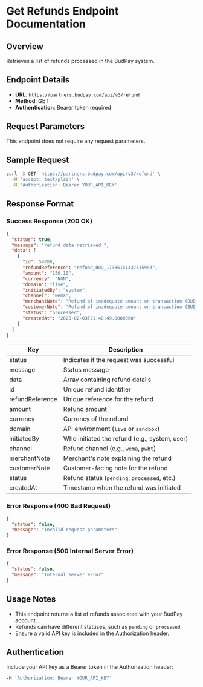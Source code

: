 # Get Refunds Endpoint Documentation

## Overview
Retrieves a list of refunds processed in the BudPay system.

## Endpoint Details
- **URL**: `https://partners.budpay.com/api/v3/refund`
- **Method**: GET
- **Authentication**: Bearer token required

## Request Parameters
This endpoint does not require any request parameters.

## Sample Request
```bash
curl -X GET 'https://partners.budpay.com/api/v3/refund' \
  -H 'accept: text/plain' \
  -H 'Authorization: Bearer YOUR_API_KEY'
```

## Response Format

### Success Response (200 OK)
```json
{
  "status": true,
  "message": "refund data retrieved ",
  "data": [
    {
      "id": 59788,
      "refundReference": "refund_BUD_17386151437515993",
      "amount": "150.10",
      "currency": "NGN",
      "domain": "live",
      "initiatedBy": "system",
      "channel": "wema",
      "merchantNote": "Refund of inadequate amount on transaction (BUD_17386151437515993) via 4051484264 (wema)",
      "customerNote": "Refund of inadequate amount on transaction (BUD_17386151437515993) via 4051484264 (wema)",
      "status": "processed",
      "createdAt": "2025-02-03T21:40:49.0000000"
    }
  ]
}
```

| Key             | Description                                              |
|----------------|----------------------------------------------------------|
| status         | Indicates if the request was successful                  |
| message        | Status message                                           |
| data           | Array containing refund details                          |
| id             | Unique refund identifier                                 |
| refundReference | Unique reference for the refund                         |
| amount         | Refund amount                                            |
| currency       | Currency of the refund                                   |
| domain        | API environment (`live` or `sandbox`)                     |
| initiatedBy    | Who initiated the refund (e.g., system, user)            |
| channel        | Refund channel (e.g., `wema`, `pwbt`)                    |
| merchantNote   | Merchant's note explaining the refund                    |
| customerNote   | Customer-facing note for the refund                      |
| status         | Refund status (`pending`, `processed`, etc.)             |
| createdAt      | Timestamp when the refund was initiated                  |

### Error Response (400 Bad Request)
```json
{
  "status": false,
  "message": "Invalid request parameters"
}
```

### Error Response (500 Internal Server Error)
```json
{
  "status": false,
  "message": "Internal server error"
}
```

## Usage Notes
- This endpoint returns a list of refunds associated with your BudPay account.
- Refunds can have different statuses, such as `pending` or `processed`.
- Ensure a valid API key is included in the Authorization header.

## Authentication
Include your API key as a Bearer token in the Authorization header:
```bash
-H 'Authorization: Bearer YOUR_API_KEY'
```

